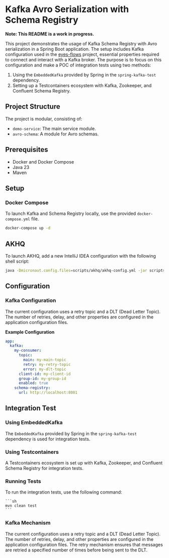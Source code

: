 
# Kafka Avro Serialization with Schema Registry 


**Note: This README is a work in progress.**


This project demonstrates the usage of Kafka Schema Registry with Avro serialization in a Spring Boot application. The setup includes Kafka configuration used in the [eyes-flows](https://github.com/dktunited/eyes-visibility) project, essential properties required to connect and interact with a Kafka broker. The purpose is to focus on this configuration and make a POC of integration tests using two methods:
1. Using the `EmbeddedKafka` provided by Spring in the `spring-kafka-test` dependency.
2. Setting up a Testcontainers ecosystem with Kafka, Zookeeper, and Confluent Schema Registry.

## Project Structure

The project is modular, consisting of:
- `demo-service`: The main service module.
- `avro-schema`: A module for Avro schemas.

## Prerequisites

- Docker and Docker Compose
- Java 23
- Maven

## Setup

### Docker Compose

To launch Kafka and Schema Registry locally, use the provided `docker-compose.yml` file.

```sh
docker-compose up -d
```

## AKHQ
To launch AKHQ, add a new IntelliJ IDEA configuration with the following shell script:
```sh
java -Dmicronaut.config.files=scripts/akhq/akhq-config.yml -jar scripts/akhq/akhq.jar
```


## Configuration
### Kafka Configuration
The current configuration uses a retry topic and a DLT (Dead Letter Topic). The number of retries, delay, and other properties are configured in the application configuration files.

**Example Configuration**

```yaml
app:
  kafka:
    my-consumer:
      topic:
        main: my-main-topic
        retry: my-retry-topic
        error: my-dlt-topic
      client-id: my-client-id
      group-id: my-group-id
      enabled: true
    schema-registry:
      url: http://localhost:8081
```


## Integration Test
### Using EmbeddedKafka
The `EmbeddedKafka` provided by Spring in the `spring-kafka-test` dependency is used for integration tests.


### Using Testcontainers
A Testcontainers ecosystem is set up with Kafka, Zookeeper, and Confluent Schema Registry for integration tests.


### Running Tests
To run the integration tests, use the following command:
    
    ```sh   
    mvn clean test
    ```

### Kafka Mechanism
The current configuration uses a retry topic and a DLT (Dead Letter Topic). The number of retries, delay, and other properties are configured in the application configuration files. The retry mechanism ensures that messages are retried a specified number of times before being sent to the DLT.